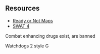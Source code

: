 ## Resources
- [Ready or Not Maps](https://steamcommunity.com/sharedfiles/filedetails/?id=2690490337) 
- [SWAT 4](https://swat-4.fandom.com/wiki/Food_Wall_Restaurant)

Combat enhancing drugs exist, are banned

Watchdogs 2 style G
<!--stackedit_data:
eyJoaXN0b3J5IjpbLTExNzIxMjkwMSwtMTY4NTIwODUzNSwtMj
Q1MDc3NDM5XX0=
-->